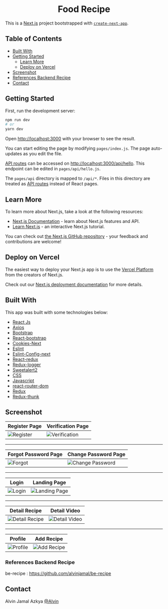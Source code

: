 <h1 align="center">Food Recipe</h1>

This is a [Next.js](https://nextjs.org/) project bootstrapped with [`create-next-app`](https://github.com/vercel/next.js/tree/canary/packages/create-next-app).

## Table of Contents

- [Built With](#built-with)
- [Getting Started](#getting-started)
  - [Learn More](#learn-more)
  - [Deploy on Vercel](#deploy-on-vercel)
- [Screenshot](#screenshot)
- [References Backend Recipe](#references-backend-recipe)
- [Contact](#contact)

## Getting Started

First, run the development server:

```bash
npm run dev
# or
yarn dev
```

Open [http://localhost:3000](http://localhost:3000) with your browser to see the result.

You can start editing the page by modifying `pages/index.js`. The page auto-updates as you edit the file.

[API routes](https://nextjs.org/docs/api-routes/introduction) can be accessed on [http://localhost:3000/api/hello](http://localhost:3000/api/hello). This endpoint can be edited in `pages/api/hello.js`.

The `pages/api` directory is mapped to `/api/*`. Files in this directory are treated as [API routes](https://nextjs.org/docs/api-routes/introduction) instead of React pages.

## Learn More

To learn more about Next.js, take a look at the following resources:

- [Next.js Documentation](https://nextjs.org/docs) - learn about Next.js features and API.
- [Learn Next.js](https://nextjs.org/learn) - an interactive Next.js tutorial.

You can check out [the Next.js GitHub repository](https://github.com/vercel/next.js/) - your feedback and contributions are welcome!

## Deploy on Vercel

The easiest way to deploy your Next.js app is to use the [Vercel Platform](https://vercel.com/new?utm_medium=default-template&filter=next.js&utm_source=create-next-app&utm_campaign=create-next-app-readme) from the creators of Next.js.

Check out our [Next.js deployment documentation](https://nextjs.org/docs/deployment) for more details.

## Built With

This app was built with some technologies below:

- [React Js](https://reactjs.org)
- [Axios](https://www.npmjs.com/package/axios)
- [Bootstrap](https://www.npmjs.com/package/bootstrap)
- [React-bootstrap](https://www.npmjs.com/package/react-bootstrap)
- [Cookies-Next](https://www.npmjs.com/package/cookies-next)
- [Eslint](https://www.npmjs.com/package/eslint)
- [Eslint-Config-next](https://www.npmjs.com/package/eslint-config-next)
- [React-redux](https://www.npmjs.com/package/react-redux)
- [Redux-logger](https://www.npmjs.com/package/redux-logger)
- [Sweetalert2](https://www.npmjs.com/package/sweetalert2)
- [CSS](https://developer.mozilla.org/en-US/docs/Web/CSS?retiredLocale=id)
- [Javascript](https://www.javascript.com/)
- [react-router-dom](https://www.npmjs.com/package/react-router-dom)
- [Redux](https://www.npmjs.com/package/redux)
- [Redux-thunk](https://www.npmjs.com/search?q=redux-thunk)

## Screenshot

| Register Page                                                                                                      | Verification Page                                                                                                              |
| ------------------------------------------------------------------------------------------------------------------ | ------------------------------------------------------------------------------------------------------------------------------ |
| ![Register](https://github.com/alvinjamal/food-recipe/blob/main/Image-Project/Register%20Page.PNG "Register Page") | ![Verification](https://github.com/alvinjamal/food-recipe/blob/main/Image-Project/Verification%20Page.PNG "Verification Page") |

<hr />

| Forgot Password Page                                                                                       | Change Password Page                                                                                                               |
| ---------------------------------------------------------------------------------------------------------- | ---------------------------------------------------------------------------------------------------------------------------------- |
| ![Forgot](https://github.com/alvinjamal/food-recipe/blob/main/Image-Project/Forgot-Page.PNG "Forgot Page") | ![Change Password](https://github.com/alvinjamal/food-recipe/blob/main/Image-Project/Change%20Password.PNG "Change Password Page") |

<hr />

| Login                                                                                                | Landing Page                                                                                                         |
| ---------------------------------------------------------------------------------------------------- | -------------------------------------------------------------------------------------------------------------------- |
| ![Login](https://github.com/alvinjamal/food-recipe/blob/main/Image-Project/Login%20Page.PNG "Login") | ![Landing Page](https://github.com/alvinjamal/food-recipe/blob/main/Image-Project/Landing%20Page.PNG "Landing Page") |

<hr />

| Detail Recipe                                                                                                           | Detail Video                                                                                                         |
| ----------------------------------------------------------------------------------------------------------------------- | -------------------------------------------------------------------------------------------------------------------- |
| ![Detail Recipe](https://github.com/alvinjamal/food-recipe/blob/main/Image-Project/Detail%20Recipe.PNG "Detail Recipe") | ![Detail Video](https://github.com/alvinjamal/food-recipe/blob/main/Image-Project/Detail%20Video.PNG "Detail Video") |

<hr />

| Profile                                                                                                    | Add Recipe                                                                                                            |
| ---------------------------------------------------------------------------------------------------------- | --------------------------------------------------------------------------------------------------------------------- |
| ![Profile](https://github.com/alvinjamal/food-recipe/blob/main/Image-Project/Profile%20Page.PNG "Profile") | ![Add Recipe](https://github.com/alvinjamal/food-recipe/blob/main/Image-Project/Add%20Recipe%20Pgae.PNG "Add Recipe") |

### References Backend Recipe

be-recipe : https://github.com/alvinjamal/be-recipe

## Contact

Alvin Jamal Azkya [@Alvin](https://github.com/alvinjamal)

